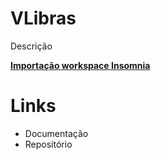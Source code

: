 # VLibras
Descrição

[**Importação workspace Insomnia**](doc-api-vlibras-insomnia.json)


# Links

- Documentação
- Repositório

